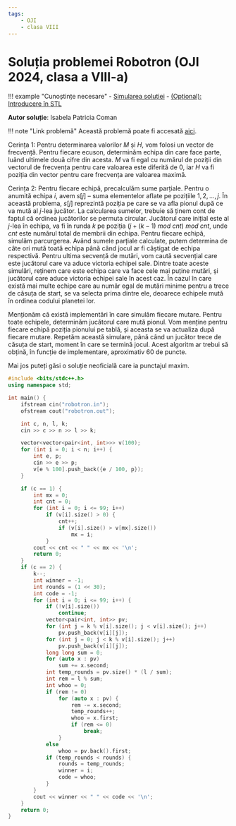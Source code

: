 ```yaml
---
tags:
    - OJI
    - clasa VIII
---
```


# Soluția problemei Robotron (OJI 2024, clasa a VIII-a)

!!! example "Cunoștințe necesare"
    - [Simularea soluției](https://edu.roalgo.ro/usor/simulating-solution/)
    - [(Opțional): Introducere în STL](https://edu.roalgo.ro/cppintro/stl/)

**Autor soluție**: Isabela Patricia Coman

!!! note "Link problemă"
    Această problemă poate fi accesată [aici](https://kilonova.ro/problems/2511/).

Cerința $1$: Pentru determinarea valorilor $M$ și $H$, vom folosi un vector de frecvență. Pentru fiecare ecuson, determinăm echipa din care face parte, luând ultimele două cifre din acesta. $M$ va fi egal cu numărul de poziții din vectorul de frecvența pentru care valoarea este diferită de $0$, iar $H$ va fi poziția din vector pentru care frecvența are valoarea maximă. 

Cerința $2$: Pentru fiecare echipă, precalculăm sume parțiale. Pentru o anumită echipa $i$, avem $s[j]$ – suma elementelor aflate pe pozițiile $1, 2, \dots, j$. În această problema, $s[j]$ reprezintă poziția pe care se va afla pionul după ce va mută al $j$-lea jucător. La calcularea sumelor, trebuie să ținem cont de faptul că ordinea jucătorilor se permuta circular. Jucătorul care inițial este al $j$-lea în echipa, va fi în runda $k$ pe poziția $(j + (k − 1) \ mod \ cnt) \ mod \ cnt$, unde $cnt$ este numărul total de membrii din echipa. Pentru fiecare echipă, simulăm parcurgerea. Având sumele parțiale calculate, putem determina de câte ori mută toată echipa până când jocul ar fi câștigat de echipa respectivă. Pentru ultima secvență de mutări, vom caută secvențial care este jucătorul care va aduce victoria echipei sale. Dintre toate aceste simulări, reținem care este echipa care va face cele mai puține mutări, și jucătorul care aduce victoria echipei sale în acest caz. În cazul în care există mai multe echipe care au număr egal de mutări minime pentru a trece de căsuța de start, se va selecta prima dintre ele, deoarece echipele mută în ordinea codului planetei lor.

Menționăm că există implementări în care simulăm fiecare mutare. Pentru toate echipele,
determinăm jucătorul care mută pionul. Vom menține pentru fiecare echipă poziția pionului pe tablă, și aceasta se va actualiza după fiecare mutare. Repetăm această simulare, până când un jucător trece de căsuța de start, moment în care se termină jocul. Acest algoritm ar trebui să obțină, în funcție de implementare, aproximativ $60$ de puncte.

Mai jos puteți găsi o soluție neoficială care ia punctajul maxim.

```cpp
#include <bits/stdc++.h>
using namespace std;

int main() {
    ifstream cin("robotron.in");
    ofstream cout("robotron.out");

    int c, n, l, k;
    cin >> c >> n >> l >> k;

    vector<vector<pair<int, int>>> v(100);
    for (int i = 0; i < n; i++) {
        int e, p;
        cin >> e >> p;
        v[e % 100].push_back({e / 100, p});
    }

    if (c == 1) {
        int mx = 0;
        int cnt = 0;
        for (int i = 0; i <= 99; i++)
            if (v[i].size() > 0) {
                cnt++;
                if (v[i].size() > v[mx].size())
                    mx = i;
            }
        cout << cnt << " " << mx << '\n';
        return 0;
    }
    if (c == 2) {
        k--;
        int winner = -1;
        int rounds = (1 << 30);
        int code = -1;
        for (int i = 0; i <= 99; i++) {
            if (!v[i].size())
                continue;
            vector<pair<int, int>> pv;
            for (int j = k % v[i].size(); j < v[i].size(); j++)
                pv.push_back(v[i][j]);
            for (int j = 0; j < k % v[i].size(); j++)
                pv.push_back(v[i][j]);
            long long sum = 0;
            for (auto x : pv)
                sum += x.second;
            int temp_rounds = pv.size() * (l / sum);
            int rem = l % sum;
            int whoo = 0;
            if (rem != 0)
                for (auto x : pv) {
                    rem -= x.second;
                    temp_rounds++;
                    whoo = x.first;
                    if (rem <= 0)
                        break;
                }
            else
                whoo = pv.back().first;
            if (temp_rounds < rounds) {
                rounds = temp_rounds;
                winner = i;
                code = whoo;
            }
        }
        cout << winner << " " << code << '\n';
    }
    return 0;
}
```